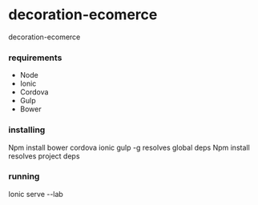 # decoration-ecomerce
decoration-ecomerce

### requirements

  * Node
  * Ionic
  * Cordova
  * Gulp
  * Bower
	
### installing

  Npm install bower cordova ionic gulp -g resolves global deps
  Npm install resolves project deps
  
### running

  Ionic serve --lab
